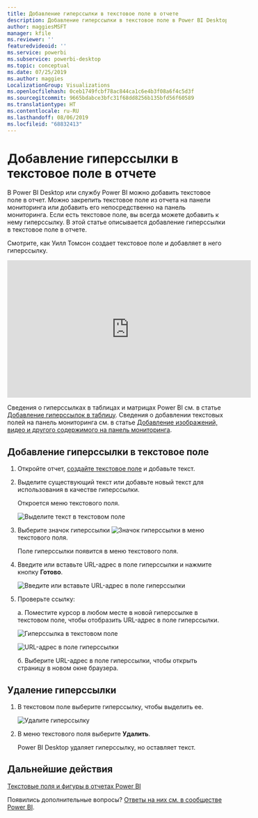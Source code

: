 ```yaml
---
title: Добавление гиперссылки в текстовое поле в отчете
description: Добавление гиперссылки в текстовое поле в Power BI Desktop и службу Power BI
author: maggiesMSFT
manager: kfile
ms.reviewer: ''
featuredvideoid: ''
ms.service: powerbi
ms.subservice: powerbi-desktop
ms.topic: conceptual
ms.date: 07/25/2019
ms.author: maggies
LocalizationGroup: Visualizations
ms.openlocfilehash: 0ceb1749fcbf78ac844ca1c6e4b3f08a6f4c5d3f
ms.sourcegitcommit: 9665bdabce3bfc31f68dd8256b135bfd56f60589
ms.translationtype: HT
ms.contentlocale: ru-RU
ms.lasthandoff: 08/06/2019
ms.locfileid: "68832413"
---
```

# <a name="add-a-hyperlink-to-a-text-box-in-a-report"></a>Добавление гиперссылки в текстовое поле в отчете
В Power BI Desktop или службу Power BI можно добавить текстовое поле в отчет. Можно закрепить текстовое поле из отчета на панели мониторинга или добавить его непосредственно на панель мониторинга. Если есть текстовое поле, вы всегда можете добавить к нему гиперссылку. В этой статье описывается добавление гиперссылки в текстовое поле в отчете. 


Смотрите, как Уилл Томсон создает текстовое поле и добавляет в него гиперссылку. 

<iframe width="560" height="315" src="https://www.youtube.com/embed/_3q6VEBhGew#t=0m55s" frameborder="0" allowfullscreen></iframe>

Сведения о гиперссылках в таблицах и матрицах Power BI см. в статье [Добавление гиперссылок в таблицу](power-bi-hyperlinks-in-tables.md). Сведения о добавлении текстовых полей на панель мониторинга см. в статье [Добавление изображений, видео и другого содержимого на панель мониторинга](service-dashboard-add-widget.md). 

## <a name="to-add-a-hyperlink-to-a-text-box"></a>Добавление гиперссылки в текстовое поле
1. Откройте отчет, [создайте текстовое поле](power-bi-reports-add-text-and-shapes.md) и добавьте текст. 
2. Выделите существующий текст или добавьте новый текст для использования в качестве гиперссылки. 

   Откроется меню текстового поля.
   
   ![Выделите текст в текстовом поле](media/service-add-hyperlink-to-text-box/power-bi-hyperlink-new.png)
3. Выберите значок гиперссылки ![Значок гиперссылки](media/service-add-hyperlink-to-text-box/power-bi-hyperlink-icon.png) в меню текстового поля.

   Поле гиперссылки появится в меню текстового поля.

4. Введите или вставьте URL-адрес в поле гиперссылки и нажмите кнопку **Готово**.
   
   ![Введите или вставьте URL-адрес в поле гиперссылки](media/service-add-hyperlink-to-text-box/power-bi-add-link.png)
5. Проверьте ссылку:  

   а. Поместите курсор в любом месте в новой гиперссылке в текстовом поле, чтобы отобразить URL-адрес в поле гиперссылки.  
     
      ![Гиперссылка в текстовом поле](media/service-add-hyperlink-to-text-box/power-bi-test-link.png)
   
      ![URL-адрес в поле гиперссылки](media/service-add-hyperlink-to-text-box/power-bi-hyperlink-edit.png)

   б. Выберите URL-адрес в поле гиперссылки, чтобы открыть страницу в новом окне браузера.

## <a name="to-remove-the-hyperlink"></a>Удаление гиперссылки
1. В текстовом поле выберите гиперссылку, чтобы выделить ее.
   
     ![Удалите гиперссылку](media/service-add-hyperlink-to-text-box/power-bi-hyperlink-remove.png)
2. В меню текстового поля выберите **Удалить**. 

   Power BI Desktop удаляет гиперссылку, но оставляет текст.

## <a name="next-steps"></a>Дальнейшие действия
[Текстовые поля и фигуры в отчетах Power BI](power-bi-reports-add-text-and-shapes.md)

Появились дополнительные вопросы? [Ответы на них см. в сообществе Power BI](http://community.powerbi.com/).

